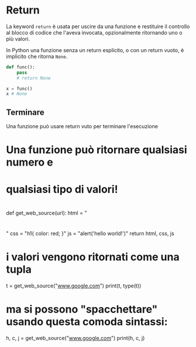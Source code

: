 # Return

La keyword `return` è usata per uscire da una funzione e restituire il controllo al blocco di codice che l'aveva invocata, opzionalmente ritornando uno o più valori.


In Python una funzione senza un return esplicito, o con un return vuoto, è implicito che ritorna `None`.

```python
def func():
    pass 
    # return None

x = func()
x # None
```

## Terminare

Una funzione può usare return vuto per terminare l'esecuzione


#
# Una funzione può ritornare qualsiasi numero e 
# qualsiasi tipo di valori!
#

def get_web_source(url):
    html = "<h1></h1>"
    css = "h1{ color: red; }"
    js = "alert('hello world!')"
    return html, css, js

# i valori vengono ritornati come una tupla
t = get_web_source("www.google.com")
print(t, type(t))

# ma si possono "spacchettare" usando questa comoda sintassi:
h, c, j = get_web_source("www.google.com")
print(h, c, j)



